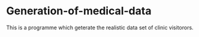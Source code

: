 # Generation-of-medical-data
This is a programme which geterate the realistic data set of clinic visitorors.
